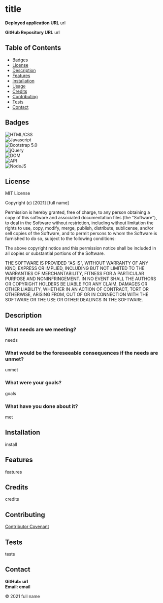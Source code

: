 # title
    
**Deployed application URL**
url

**GitHub Repository URL**
url



## Table of Contents

* [Badges](#badges)
* [License](#license)
* [Description](#description)
* [Features](#features)
* [Installation](#installation)
* [Usage](#usage)
* [Credits](#credits)
* [Contributing](#contributing)
* [Tests](#tests)
* [Contact](#contact)



## Badges

![HTML/CSS](https://img.shields.io/badge/HTML%2FCSS-Destiny-indigo)<br/>![Javascript](https://img.shields.io/badge/Javascript-Destiny-darkgreen)<br/>![Bootstrap 5.0](https://img.shields.io/badge/Bootstrap%205.0-100%25-blue)<br/>![jQuery](https://img.shields.io/badge/jQuery-Endurance-indigo)<br/>![DOM](https://img.shields.io/badge/DOM-100%25-critical)<br/>![API](https://img.shields.io/badge/API-Destiny-saddlebrown)<br/>![NodeJS](https://img.shields.io/badge/NodeJS-Fortitude-darkgreen)<br/>



## License

MIT License

Copyright (c) [2021] [full name]

Permission is hereby granted, free of charge, to any person obtaining a copy
of this software and associated documentation files (the "Software"), to deal
in the Software without restriction, including without limitation the rights
to use, copy, modify, merge, publish, distribute, sublicense, and/or sell
copies of the Software, and to permit persons to whom the Software is
furnished to do so, subject to the following conditions:

The above copyright notice and this permission notice shall be included in all
copies or substantial portions of the Software.

THE SOFTWARE IS PROVIDED "AS IS", WITHOUT WARRANTY OF ANY KIND, EXPRESS OR
IMPLIED, INCLUDING BUT NOT LIMITED TO THE WARRANTIES OF MERCHANTABILITY,
FITNESS FOR A PARTICULAR PURPOSE AND NONINFRINGEMENT. IN NO EVENT SHALL THE
AUTHORS OR COPYRIGHT HOLDERS BE LIABLE FOR ANY CLAIM, DAMAGES OR OTHER
LIABILITY, WHETHER IN AN ACTION OF CONTRACT, TORT OR OTHERWISE, ARISING FROM,
OUT OF OR IN CONNECTION WITH THE SOFTWARE OR THE USE OR OTHER DEALINGS IN THE
SOFTWARE.



## Description 

### What needs are we meeting?
needs


### What would be the foreseeable consequences if the needs are unmet?
unmet


### What were your goals?
goals


### What have you done about it?
met



## Installation

install



## Features

features



## Credits

credits



## Contributing

[Contributor Covenant](https://www.contributor-covenant.org/version/2/0/code_of_conduct/code_of_conduct.md)



## Tests

tests



## Contact

**GitHub: url**  
**Email: email**



&copy; 2021 full name
